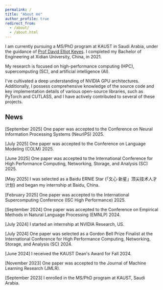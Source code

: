 ```yaml
---
permalink: /
title: "About me"
author_profile: true
redirect_from: 
  - /about/
  - /about.html
---
```


I am currently pursuing a MS/PhD program at KAUST in Saudi Arabia, under the guidance of [Prof David Elliot Keyes](https://www.kaust.edu.sa/en/study/faculty/david-keyes). I completed my Bachelor of Engineering at Xidian University, China, in 2021.

My research is focused on high-performance computing (HPC), supercomputing (SC), and artificial intelligence (AI).

I've cultivated a deep understanding of NVIDIA GPU architectures. Additionally, I possess comprehensive knowledge of the source code and key implementation details of various open-source libraries, such as PyTorch and CUTLASS, and I have actively contributed to several of these projects.

News
------
[September 2025] One paper was accepted to the Conference on Neural Information Processing Systems (NeurIPS) 2025.

[July 2025] One paper was accepted to the Conference on Language Modeling (COLM) 2025.

[June 2025] One paper was accepted to the International Conference for High Performance Computing, Networking, Storage, and Analysis (SC) 2025.

[May 2025] I was selected as a Baidu ERNIE Star (「文心·新星」顶尖技术人才计划) and began my internship at Baidu, China.

[February 2025] One paper was accepted to the International Supercomputing Conference (ISC High Performance) 2025.

[September 2024] One paper was accepted to the Conference on Empirical Methods in Natural Language Processing (EMNLP) 2024.

[July 2024] I started an internship at NVIDIA Research, US.

[July 2024] One paper was selected as a Gordon Bell Prize Finalist at the International Conference for High Performance Computing, Networking, Storage, and Analysis (SC) 2024.

[June 2024] I received the KAUST Dean's Award for Fall 2024.

[November 2023] One paper was accepted to the Journal of Machine Learning Research (JMLR).

[September 2023] I enrolled in the MS/PhD program at KAUST, Saudi Arabia.
